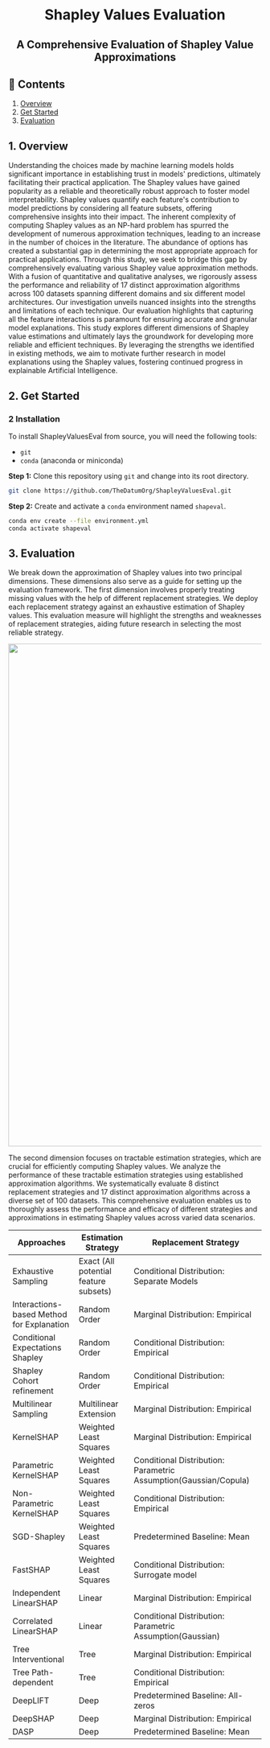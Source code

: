 <h1 align="center">Shapley Values Evaluation</h1>
<h2 align="center">A Comprehensive Evaluation of Shapley Value Approximations</h2>

## 📄 Contents
1. [Overview](#overview)
2. [Get Started](#start)
3. [Evaluation](#evaluation)
   
<h2 id="overview"> 1. Overview </h2>

Understanding the choices made by machine learning models holds significant importance in establishing trust in models' predictions, ultimately facilitating their practical application. The Shapley values have gained popularity as a reliable and theoretically robust approach to foster model interpretability. Shapley values quantify each feature's contribution to model predictions by considering all feature subsets, offering comprehensive insights into their impact. The inherent complexity of computing Shapley values as an NP-hard problem has spurred the development of numerous approximation techniques, leading to an increase in the number of choices in the literature. The abundance of options has created a substantial gap in determining the most appropriate approach for practical applications. Through this study, we seek to bridge this gap by comprehensively evaluating various Shapley value approximation methods. With a fusion of quantitative and qualitative analyses, we rigorously assess the performance and reliability of 17 distinct approximation algorithms across 100 datasets spanning different domains and six different model architectures. Our investigation unveils nuanced insights into the strengths and limitations of each technique. Our evaluation highlights that capturing all the feature interactions is paramount for ensuring accurate and granular model explanations. This study explores different dimensions of Shapley value estimations and ultimately lays the groundwork for developing more reliable and efficient techniques. By leveraging the strengths we identified in existing methods, we aim to motivate further research in model explanations using the Shapley values, fostering continued progress in explainable Artificial Intelligence.

<h2 id="start"> 2. Get Started </h2>


### 2 Installation

To install ShapleyValuesEval from source, you will need the following tools:
- `git`
- `conda` (anaconda or miniconda)

**Step 1:** Clone this repository using `git` and change into its root directory.

```bash
git clone https://github.com/TheDatumOrg/ShapleyValuesEval.git
```

**Step 2:** Create and activate a `conda` environment named `shapeval`.

```bash
conda env create --file environment.yml
conda activate shapeval
```

<h2 id="evaluation"> 3. Evaluation </h2>

We break down the approximation of Shapley values into two
principal dimensions. These dimensions also serve as a guide for
setting up the evaluation framework. The first dimension involves
properly treating missing values with the help of different replacement strategies. We deploy each replacement strategy against an
exhaustive estimation of Shapley values. This evaluation measure
will highlight the strengths and weaknesses of replacement strategies, aiding future research in selecting the most reliable strategy.
<p align="center">
<img width="1000" src="./results/replacement/replacemenetstrategies.pdf"/>
</p>


The second dimension focuses on tractable estimation strategies,
which are crucial for efficiently computing Shapley values. We analyze the performance of these tractable estimation strategies using
established approximation algorithms. We systematically evaluate
8 distinct replacement strategies and 17 distinct approximation algorithms across a diverse set of 100 datasets. This comprehensive
evaluation enables us to thoroughly assess the performance and
efficacy of different strategies and approximations in estimating
Shapley values across varied data scenarios.

| Approaches                                | Estimation Strategy                   | Replacement Strategy                                             |
|-------------------------------------------|---------------------------------------|------------------------------------------------------------------|
| Exhaustive Sampling                       | Exact (All potential feature subsets) | Conditional Distribution: Separate Models                        |
| Interactions-based Method for Explanation | Random Order                          | Marginal Distribution: Empirical                                 |
| Conditional Expectations Shapley          | Random Order                          | Conditional Distribution: Empirical                              |
| Shapley Cohort refinement                 | Random Order                          | Conditional Distribution: Empirical                              |
| Multilinear Sampling                      | Multilinear Extension                 | Marginal Distribution: Empirical                                 |
| KernelSHAP                                | Weighted Least Squares                | Marginal Distribution: Empirical                                 |
| Parametric KernelSHAP                     | Weighted Least Squares                | Conditional Distribution: Parametric Assumption(Gaussian/Copula) |
| Non-Parametric KernelSHAP                 | Weighted Least Squares                | Conditional Distribution: Empirical                              |
| SGD-Shapley                               | Weighted Least Squares                | Predetermined Baseline: Mean                                     |
| FastSHAP                                  | Weighted Least Squares                | Conditional Distribution: Surrogate model                        |
| Independent LinearSHAP                    | Linear                                | Marginal Distribution: Empirical                                 |
| Correlated LinearSHAP                     | Linear                                | Conditional Distribution: Parametric Assumption(Gaussian)        |
| Tree Interventional                       | Tree                                  | Marginal Distribution: Empirical                                 |
| Tree Path-dependent                       | Tree                                  | Conditional Distribution: Empirical                              |
| DeepLIFT                                  | Deep                                  | Predetermined Baseline: All-zeros                                |
| DeepSHAP                                  | Deep                                  | Marginal Distribution: Empirical                                 |
| DASP                                      | Deep                                  | Predetermined Baseline: Mean                                     |

